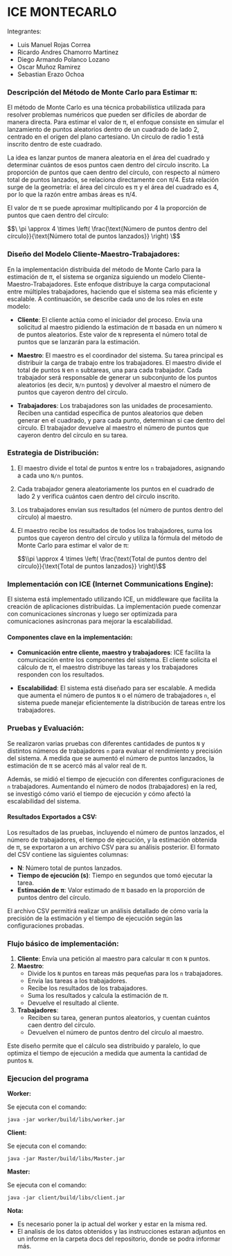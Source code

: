 # ICE MONTECARLO

Integrantes:

- Luis Manuel Rojas Correa
- Ricardo Andres Chamorro Martinez
- Diego Armando Polanco Lozano
- Oscar Muñoz Ramirez
- Sebastian Erazo Ochoa

### Descripción del Método de Monte Carlo para Estimar π:

El método de Monte Carlo es una técnica probabilística utilizada para resolver problemas numéricos que pueden ser difíciles de abordar de manera directa. Para estimar el valor de π, el enfoque consiste en simular el lanzamiento de puntos aleatorios dentro de un cuadrado de lado 2, centrado en el origen del plano cartesiano. Un círculo de radio 1 está inscrito dentro de este cuadrado.

La idea es lanzar puntos de manera aleatoria en el área del cuadrado y determinar cuántos de esos puntos caen dentro del círculo inscrito. La proporción de puntos que caen dentro del círculo, con respecto al número total de puntos lanzados, se relaciona directamente con π/4. Esta relación surge de la geometría: el área del círculo es π y el área del cuadrado es 4, por lo que la razón entre ambas áreas es π/4.

El valor de π se puede aproximar multiplicando por 4 la proporción de puntos que caen dentro del círculo:

$$\
\pi \approx 4 \times \left( \frac{\text{Número de puntos dentro del círculo}}{\text{Número total de puntos lanzados}} \right)
\$$

### Diseño del Modelo Cliente-Maestro-Trabajadores:

En la implementación distribuida del método de Monte Carlo para la estimación de π, el sistema se organiza siguiendo un modelo Cliente-Maestro-Trabajadores. Este enfoque distribuye la carga computacional entre múltiples trabajadores, haciendo que el sistema sea más eficiente y escalable. A continuación, se describe cada uno de los roles en este modelo:

- **Cliente**: El cliente actúa como el iniciador del proceso. Envía una solicitud al maestro pidiendo la estimación de π basada en un número `N` de puntos aleatorios. Este valor de `N` representa el número total de puntos que se lanzarán para la estimación.

- **Maestro**: El maestro es el coordinador del sistema. Su tarea principal es distribuir la carga de trabajo entre los trabajadores. El maestro divide el total de puntos `N` en `n` subtareas, una para cada trabajador. Cada trabajador será responsable de generar un subconjunto de los puntos aleatorios (es decir, `N/n` puntos) y devolver al maestro el número de puntos que cayeron dentro del círculo.

- **Trabajadores**: Los trabajadores son las unidades de procesamiento. Reciben una cantidad específica de puntos aleatorios que deben generar en el cuadrado, y para cada punto, determinan si cae dentro del círculo. El trabajador devuelve al maestro el número de puntos que cayeron dentro del círculo en su tarea.

### Estrategia de Distribución:

1. El maestro divide el total de puntos `N` entre los `n` trabajadores, asignando a cada uno `N/n` puntos.
2. Cada trabajador genera aleatoriamente los puntos en el cuadrado de lado 2 y verifica cuántos caen dentro del círculo inscrito.
3. Los trabajadores envían sus resultados (el número de puntos dentro del círculo) al maestro.
4. El maestro recibe los resultados de todos los trabajadores, suma los puntos que cayeron dentro del círculo y utiliza la fórmula del método de Monte Carlo para estimar el valor de π:

   
   $$\\pi \approx 4 \times \left( \frac{\text{Total de puntos dentro del círculo}}{\text{Total de puntos lanzados}} \right)\$$

### Implementación con ICE (Internet Communications Engine):

El sistema está implementado utilizando ICE, un middleware que facilita la creación de aplicaciones distribuidas. La implementación puede comenzar con comunicaciones síncronas y luego ser optimizada para comunicaciones asíncronas para mejorar la escalabilidad.

#### Componentes clave en la implementación:

- **Comunicación entre cliente, maestro y trabajadores**: ICE facilita la comunicación entre los componentes del sistema. El cliente solicita el cálculo de π, el maestro distribuye las tareas y los trabajadores responden con los resultados.
  
- **Escalabilidad**: El sistema está diseñado para ser escalable. A medida que aumenta el número de puntos `N` o el número de trabajadores `n`, el sistema puede manejar eficientemente la distribución de tareas entre los trabajadores.

### Pruebas y Evaluación:

Se realizaron varias pruebas con diferentes cantidades de puntos `N` y distintos números de trabajadores `n` para evaluar el rendimiento y precisión del sistema. A medida que se aumentó el número de puntos lanzados, la estimación de π se acercó más al valor real de π.

Además, se midió el tiempo de ejecución con diferentes configuraciones de `n` trabajadores. Aumentando el número de nodos (trabajadores) en la red, se investigó cómo varió el tiempo de ejecución y cómo afectó la escalabilidad del sistema.

#### Resultados Exportados a CSV:

Los resultados de las pruebas, incluyendo el número de puntos lanzados, el número de trabajadores, el tiempo de ejecución, y la estimación obtenida de π, se exportaron a un archivo CSV para su análisis posterior. El formato del CSV contiene las siguientes columnas:

- **N**: Número total de puntos lanzados.
- **Tiempo de ejecución (s)**: Tiempo en segundos que tomó ejecutar la tarea.
- **Estimación de π**: Valor estimado de π basado en la proporción de puntos dentro del círculo.

El archivo CSV permitirá realizar un análisis detallado de cómo varía la precisión de la estimación y el tiempo de ejecución según las configuraciones probadas.

### Flujo básico de implementación:

1. **Cliente**: Envía una petición al maestro para calcular π con `N` puntos.
2. **Maestro**:
   - Divide los `N` puntos en tareas más pequeñas para los `n` trabajadores.
   - Envía las tareas a los trabajadores.
   - Recibe los resultados de los trabajadores.
   - Suma los resultados y calcula la estimación de π.
   - Devuelve el resultado al cliente.
3. **Trabajadores**: 
   - Reciben su tarea, generan puntos aleatorios, y cuentan cuántos caen dentro del círculo.
   - Devuelven el número de puntos dentro del círculo al maestro.

Este diseño permite que el cálculo sea distribuido y paralelo, lo que optimiza el tiempo de ejecución a medida que aumenta la cantidad de puntos `N`. 

### Ejecucion del programa

**Worker:**

Se ejecuta con el comando:

`java -jar worker/build/libs/worker.jar`

**Client:**

Se ejecuta con el comando:

`java -jar Master/build/libs/Master.jar`

**Master:** 

Se ejecuta con el comando:

`java -jar client/build/libs/client.jar`

**Nota:**

- Es necesario poner la ip actual del worker y estar en la misma red.
- El analisis de los datos obtenidos y las instrucciones estaran adjuntos en un informe en la carpeta docs del repositorio, donde se podra informar más.


